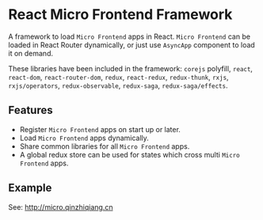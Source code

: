
# React Micro Frontend Framework

A framework to load `Micro Frontend` apps in React. `Micro Frontend` can be loaded in React Router dynamically, or just use `AsyncApp` component to load it on demand.

These libraries have been included in the framework: `corejs` polyfill, `react`, `react-dom`, `react-router-dom`, `redux`, `react-redux`, `redux-thunk`, `rxjs`, `rxjs/operators`, `redux-observable`, `redux-saga`, `redux-saga/effects`.

## Features

* Register `Micro Frontend` apps on start up or later.
* Load `Micro Frontend` apps dynamically.
* Share common libraries for all `Micro Frontend` apps.
* A global redux store can be used for states which cross multi `Micro Frontend` apps.

## Example
See: http://micro.qinzhiqiang.cn
